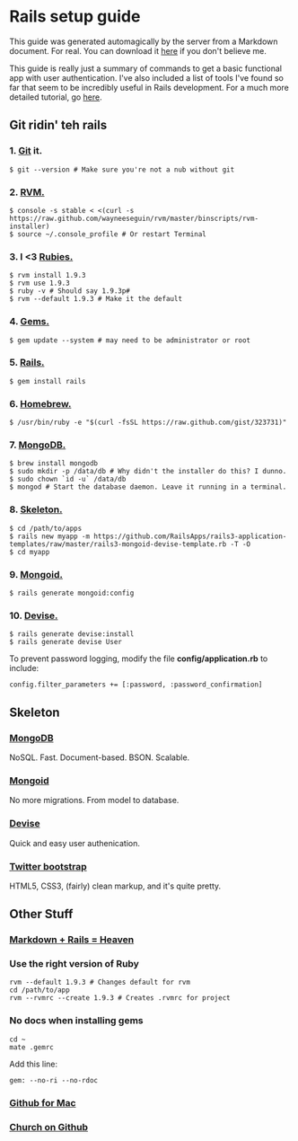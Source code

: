 # Rails setup guide
This guide was generated automagically by the server from a Markdown document. For real. You can download it [here](/md/rails.md) if you don't believe me.

This guide is really just a summary of commands to get a basic functional app with user authentication. I've also included a list of tools I've found so far that seem to be incredibly useful in Rails development. For a much more detailed tutorial, go [here](https://github.com/RailsApps/rails3-mongoid-devise/wiki/Tutorial).

## Git ridin' teh rails
### 1. [Git](//git-scm.com/) it.

~~~.console
$ git --version # Make sure you're not a nub without git
~~~

### 2. [RVM.](//beginrescueend.com/)

~~~.console
$ console -s stable < <(curl -s https://raw.github.com/wayneeseguin/rvm/master/binscripts/rvm-installer)
$ source ~/.console_profile # Or restart Terminal
~~~

### 3. I <3 [Rubies.](//www.ruby-lang.org/en/)

~~~.console
$ rvm install 1.9.3
$ rvm use 1.9.3
$ ruby -v # Should say 1.9.3p#
$ rvm --default 1.9.3 # Make it the default
~~~

### 4. [Gems.](//rubygems.org/)

~~~.console
$ gem update --system # may need to be administrator or root
~~~

### 5. [Rails.](//rubyonrails.org/)

~~~.console
$ gem install rails
~~~

### 6. [Homebrew.](//mxcl.github.com/homebrew/)

~~~.console
$ /usr/bin/ruby -e "$(curl -fsSL https://raw.github.com/gist/323731)"
~~~

### 7. [MongoDB.](//www.mongodb.org/)

~~~.console
$ brew install mongodb
$ sudo mkdir -p /data/db # Why didn't the installer do this? I dunno.
$ sudo chown `id -u` /data/db
$ mongod # Start the database daemon. Leave it running in a terminal.
~~~

### 8. [Skeleton.](https://github.com/RailsApps/rails3-mongoid-devise/wiki/Tutorial)

~~~.console
$ cd /path/to/apps
$ rails new myapp -m https://github.com/RailsApps/rails3-application-templates/raw/master/rails3-mongoid-devise-template.rb -T -O
$ cd myapp
~~~

### 9. [Mongoid.](//mongoid.org/)

~~~.console
$ rails generate mongoid:config
~~~

### 10. [Devise.](//github.com/plataformatec/devise)

~~~.console
$ rails generate devise:install
$ rails generate devise User
~~~

To prevent password logging, modify the file **config/application.rb** to include:

~~~
config.filter_parameters += [:password, :password_confirmation]
~~~

## Skeleton

### [MongoDB](//www.mongodb.org/)
NoSQL. Fast. Document-based. BSON. Scalable.

### [Mongoid](//mongoid.org/)
No more migrations. From model to database.

### [Devise](//github.com/plataformatec/devise)
Quick and easy user authenication.

### [Twitter bootstrap](//twitter.github.com/bootstrap)
HTML5, CSS3, (fairly) clean markup, and it's quite pretty.

## Other Stuff
### [Markdown + Rails = Heaven](http://railscasts.com/episodes/272-markdown-with-redcarpet)

### Use the right version of Ruby
~~~.console
rvm --default 1.9.3 # Changes default for rvm
cd /path/to/app
rvm --rvmrc --create 1.9.3 # Creates .rvmrc for project
~~~

### No docs when installing gems
~~~.console
cd ~
mate .gemrc
~~~

Add this line:

~~~.console
gem: --no-ri --no-rdoc
~~~

### [Github for Mac](//mac.github.com/)
### [Church on Github](https://github.com/hueyha/church)